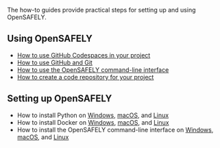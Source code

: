 The how-to guides provide practical steps for setting up and using OpenSAFELY.

## Using OpenSAFELY

* [How to use GitHub Codespaces in your project](use-github-codespaces-in-your-project/index.md)
* [How to use GitHub and Git](../../install-github-and-git.md)
* [How to use the OpenSAFELY command-line interface](../../opensafely-cli.md)
* [How to create a code repository for your
  project](create-a-code-repository-for-your-project/index.md)

## Setting up OpenSAFELY

* How to install Python on
    [Windows](../../install-python.md#windows),
    [macOS](../../install-python.md#macos), and
    [Linux](../../install-linux.md#installing-python)
* How to install Docker on
    [Windows](../../install-docker.md#windows),
    [macOS](../../install-macos.md#docker-for-mac), and
    [Linux](../../install-linux.md#installing-docker)
* How to install the OpenSAFELY command-line interface on
    [Windows](../../opensafely-cli.md#installing-opensafely),
    [macOS](../../install-macos.md#opensafely-cli), and
    [Linux](../../install-linux.md#installing-the-opensafely-cli)

